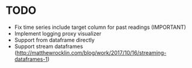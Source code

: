 # TODO

- Fix time series include target column for past readings (IMPORTANT)
- Implement logging proxy visualizer
- Support from dataframe directly
- Support stream dataframes (http://matthewrocklin.com/blog/work/2017/10/16/streaming-dataframes-1)